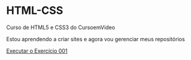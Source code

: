 # HTML-CSS
 Curso de HTML5 e CSS3 do CursoemVideo

Estou aprendendo a criar sites e agora vou gerenciar meus repositórios

<a href="https://thiiagobriito.github.io/html-css/Exerc%C3%ADcios/ex001/index.html">Executar o Exercício 001</a>